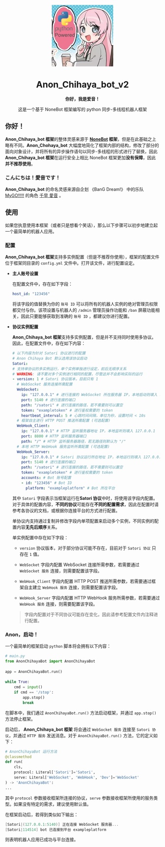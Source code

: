 <p align="center">
    <img src="./logo.png" width="200" height="200">
</p>

<div align="center">

# Anon_Chihaya_bot_v2

**你好，我是爱音！**

这是一个基于 NoneBot 框架编写的 python 同步-多线程机器人框架

</div>

## 你好！

**Anon_Chihaya_bot 框架**的整体灵感来源于 **[NoneBot](https://github.com/nonebot/nonebot2/tree/master) 框架**，但是在此基础之上略有不同。**Anon_Chohaya_bot** 大幅度地简化了框架内部的结构，修改了部分的面向对象设计，并将所有的异步操作语句以同步-多线程的形式进行了替换，因此 **Anon_Chihaya_bot 框架**在运行安全上相比 NoneBot 框架更加**没有保障**，因此**并不推荐使用**。

### こんにちは！愛音です！

**Anon_Chihaya_bot** 的命名灵感来源自企划 《BanG Dream!》 中的乐队 [MyGO!!!!!](https://zh.moegirl.org.cn/MyGO!!!!!) 的角色 [千早 愛音](https://zh.moegirl.org.cn/%E5%8D%83%E6%97%A9%E7%88%B1%E9%9F%B3) 。

## 使用

如果您执意使用本框架（或者只是想看个笑话），那么以下步骤可以初步地建立起一个最简单的机器人应用。

### 配置

**Anon_Chihaya_bot 框架**支持多实例配置（但是不推荐你使用），框架的配置文件位于框架同目录的 `config.yml` 文件中。打开该文件，进行配置设定。

- **主人账号设置**

    在配置文件中，存在如下字段：
    ```yaml
    host_id: "123456"
    ```
    将该字段的值替换为你的 `账号 ID` 可以将所有的机器人实例的绝对管理员权限都交付与你。该项设置与机器人的 `/admin` 管理员操作功能和 `/ban` 屏蔽功能相关，因此只要能够获取到准确的 `账号 ID` ，都建议你进行配置。

- **协议实例配置**

    **Anon_Chihaya_bot 框架**支持多实例配置，但是并不支持同时使用多协议。因此，在配置文件中，存在如下内容：
    ```yaml
    # 以下内容为针对 Satori 协议进行的配置
    # Anon Chihaya Bot 默认选用该协议启动
    Satori:
    # 支持单协议的多实例运行，单个实例单独进行设定，前后无顺序关系
    # WARNING: 请不要对多个实例进行相同的配置，尽管这并不会影响实际的运行
    - version: 1 # Satori 协议版本，目前只有 1
      # WebSocket 服务连接所需配置
      WebSocket:
        ip: "127.0.0.1" # 进行连接的 WebSocket 所在服务器 IP，本地启动则填入 127.0.0.1
        port: 5140 # 进行连接的端口
        path: "/satori" # 进行连接的路径，若不需要则可以置空
        token: "exampletoken" # 进行鉴权需要的 token
        heartbeat_interval: 5 # 心跳时间间隔，单位为秒，设置时间 < 10s
      # 框架自主进行 HTTP POST 推送所需配置 (可选配置)
      WebHook_Client:
        ip: "127.0.0.1" # HTTP 监听服务器地址 IP，本地监听则填入 127.0.0.1
        port: 8800 # HTTP 监听服务器端口
        path: "/" # HTTP 监听服务器路径，若无路径则默认为 "/"
      # 本地 HTTP WebHook 服务监听所需配置 (可选配置)
      WebHook_Server:
        ip: "127.0.0.1" # Satori 协议运行所在地址 IP，本地运行则填入 127.0.0.1
        port: 5140 # 进行连接的端口
        path: "/satori" # 进行连接的路径，若不需要则可以置空
        token: "exampletoken" # 进行鉴权需要的 token
        accounts: # Bot 账号配置
        - id: "123456" # Bot ID
          platform: "exampleplatform" # Bot 所在平台
    ```
    其中 `Satori` 字段表示当框架运行在**Satori 协议**中时，将使用该字段内配置。对于具体的配置内容，**不同的协议**可能存在**不同的配置需求**，因此在配置时请参考各协议的文档，或根据你连接平台的方式进行配置。

    单协议内支持通过复制并修改字段内单项配置来启动多个实例，不同实例的配置内容**无先后顺序**关系。

    单实例配置中存在如下字段：

    - `version` 协议版本，对于部分协议可能不存在，目前对于 `Satori 协议` 只存在 `1` 值。

    - `WebSocket` 字段内配置 WebSocket 连接所需参数，若需要通过 `WebSocket 服务` 连接，则需要配置该字段。

    - `WebHook_Client` 字段内配置 HTTP POST 推送所需参数，若需要通过框架自主建立 `WebHook 服务` 连接，则需要配置该字段。

    - `WebHook_Server` 字段内配置 HTTP WebHook 服务所需参数，若需要通过 `WebHook 服务` 连接，则需要配置该字段。

    >字段内配置对于不同协议可能存在变化，因此请参考配置文件内注释进行配置。

### Anon，启动！

一个最简单的框架启动 `python` 脚本将会拥有以下内容：

```python
# main.py
from AnonChihayaBot import AnonChihayaBot

app = AnonChihayaBot.run()

while True:
    cmd = input()
    if cmd == '/stop':
        app.stop()
        break
```

在脚本中，我们通过 `AnonChihayaBot.run()` 方法启动框架，并通过 `app.stop()` 方法停止框架。

启动后， **Anon_Chihaya_bot 框架** 将会通过 `WebSocket 服务` 连接至 `Satori 协议`，并通过 `HTTP 服务` 发送消息。对于 `AnonChihayaBot.run()` 方法，它的定义如下：
```python
# AnonChihayaBot 运行方法
@classmethod
def run(
    cls,
    protocol: Literal['Satori']='Satori',
    serve: Literal['WebSocket', 'WebHook', 'Dev']='WebSocket'
) -> 'AnonChihayaBot':
...
```
其中 `protocol` 参数接收框架所连接的协议，`serve` 参数接收框架所使用的服务类型。如果没有特定的需求，建议使用默认值。

在框架启动后，若得到类似如下输出：
```powershell
[Satori|(127.0.0.1:5140)] 正在连接 WebSocket 服务器...
[Satori|114514] bot 已连接到平台 exampleplatform
```
则表明机器人应用已成功与平台连接。